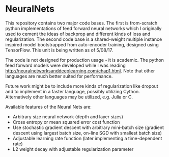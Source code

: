 # NeuralNets

This repository contains two major code bases. The first is from-scratch python implementations of feed forward neural networks which I originally used to cement the ideas of backprop and different kinds of loss and regularization. The second code base is a shared-weight multiple instance inspired model bootstrapped from auto-encoder training, designed using TensorFlow. This unit is being written as of 5/08/17.

The code is not designed for production usage - it is academic. The python feed forward models were developed while I was reading http://neuralnetworksanddeeplearning.com/chap1.html. Note that other languages are much better suited for performance.

Future work might be to include more kinds of regularization like dropout and to implement in a faster language, possibly utilizing Cython. Alternatively other languages may be utilized, e.g. Julia or C. 

Available features of the Neural Nets are:
* Arbitrary size neural network (depth and layer sizes)
* Cross entropy or mean squared error cost function
* Use stochastic gradient descent with arbitrary mini-batch size (gradient descent using largest batch size, on-line SGD with smallest batch size)
* Adjustable learning rate function (later implementing a time-dependent rate)
* L2 weight decay with adjustable regularization parameter
